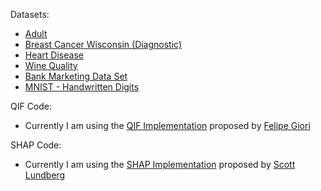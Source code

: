 Datasets:
- [Adult](https://archive.ics.uci.edu/ml/datasets/Adult)
- [Breast Cancer Wisconsin (Diagnostic)](https://archive.ics.uci.edu/ml/datasets/Breast+Cancer+Wisconsin+%28Diagnostic%29)
- [Heart Disease](https://archive.ics.uci.edu/ml/datasets/Heart+Disease)
- [Wine Quality](https://archive.ics.uci.edu/ml/datasets/Wine+Quality)
- [Bank Marketing Data Set](https://archive.ics.uci.edu/ml/datasets/Bank+Marketing)
- [MNIST - Handwritten Digits](http://yann.lecun.com/exdb/mnist/)

QIF Code:
- Currently I am using the [QIF Implementation](https://github.com/FelipeGiori/qif) proposed by [Felipe Giori](https://github.com/FelipeGiori)


SHAP Code:
- Currently I am using the [SHAP Implementation](https://github.com/slundberg/shap) proposed by [Scott Lundberg](https://github.com/slundberg)